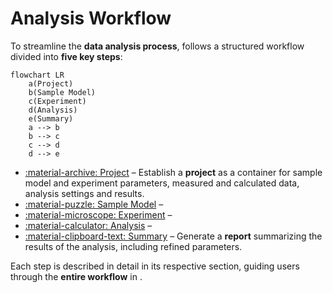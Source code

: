 # Analysis Workflow

To streamline the **data analysis process**,  follows a
structured workflow divided into **five key steps**:

```mermaid
flowchart LR
    a(Project)
    b(Sample Model)
    c(Experiment)
    d(Analysis)
    e(Summary)
    a --> b
    b --> c
    c --> d
    d --> e
```

- [:material-archive: Project](project.md) – Establish a **project** as a
  container for sample model and experiment parameters, measured and calculated
  data, analysis settings and results.
- [:material-puzzle: Sample Model](sample_model.md) –
- [:material-microscope: Experiment](experiment.md) –
- [:material-calculator: Analysis](analysis.md) –
- [:material-clipboard-text: Summary](summary.md) – Generate a
  **report** summarizing the results of the analysis, including
  refined parameters.

Each step is described in detail in its respective section, guiding users
through the **entire  workflow** in
.
